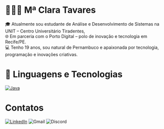 # 👩🏻‍💻 Mª Clara Tavares

🎓 Atualmente sou estudante de Análise e Desenvolvimento de Sistemas na UNIT – Centro Universitário Tiradentes,  
🌐 Em parceria com o Porto Digital – polo de inovação e tecnologia em Recife/PE.  
💻 Tenho 19 anos, sou natural de Pernambuco e apaixonada por tecnologia, programação e inovações criativas.

# 🤖 Linguagens e Tecnologias 
[![Java](https://skillicons.dev/icons?i=java)](https://skillicons.dev)
# Contatos
[![LinkedIn](https://skillicons.dev/icons?i=linkedin)](https://www.linkedin.com/in/maria-clara-20a115357?lipi=urn%3Ali%3Apage%3Ad_flagship3_profile_view_base_contact_details%3BfFcQGkeKSCGDFk%2FxBYJpKg%3D%3D)
![Gmail](https://skillicons.dev/icons?i=gmail)
![Discord](https://skillicons.dev/icons?i=discord)
